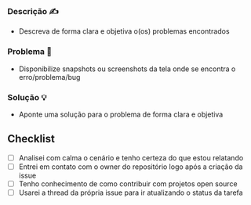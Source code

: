 ### Descrição ✍️
- Descreva de forma clara e objetiva o(os) problemas encontrados

### Problema 📸
- Disponibilize snapshots ou screenshots da tela onde se encontra o erro/problema/bug

### Solução 💡
- Aponte uma solução para o problema de forma clara e objetiva

## Checklist
- [ ] Analisei com calma o cenário e tenho certeza do que estou relatando
- [ ] Entrei em contato com o owner do repositório logo após a criação da issue
- [ ] Tenho conhecimento de como contribuir com projetos open source
- [ ] Usarei a thread da própria issue para ir atualizando o status da tarefa
